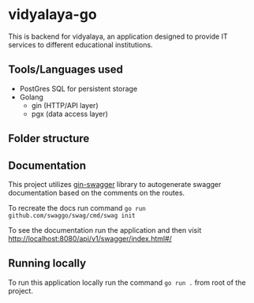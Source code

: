 # vidyalaya-go

This is backend for vidyalaya, an application designed to provide IT services to different educational institutions.

## Tools/Languages used

- PostGres SQL for persistent storage
- Golang
  - gin (HTTP/API layer)
  - pgx (data access layer)

## Folder structure

## Documentation

This project utilizes [gin-swagger](https://github.com/swaggo/gin-swagger) library to autogenerate swagger documentation based on the comments on the routes.

To recreate the docs run command `go run github.com/swaggo/swag/cmd/swag init`

To see the documentation run the application and then visit <http://localhost:8080/api/v1/swagger/index.html#/>

## Running locally

To run this application locally run the command `go run .` from root of the project.
